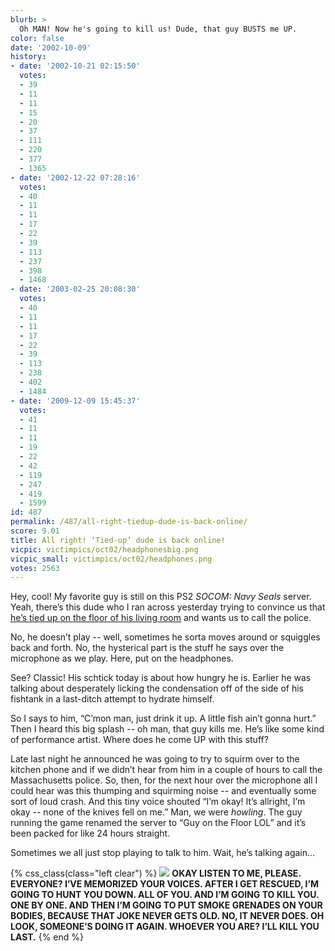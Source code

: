 ```yaml
---
blurb: >
  Oh MAN! Now he's going to kill us! Dude, that guy BUSTS me UP.
color: false
date: '2002-10-09'
history:
- date: '2002-10-21 02:15:50'
  votes:
  - 39
  - 11
  - 11
  - 15
  - 20
  - 37
  - 111
  - 220
  - 377
  - 1365
- date: '2002-12-22 07:28:16'
  votes:
  - 40
  - 11
  - 11
  - 17
  - 22
  - 39
  - 113
  - 237
  - 398
  - 1468
- date: '2003-02-25 20:08:30'
  votes:
  - 40
  - 11
  - 11
  - 17
  - 22
  - 39
  - 113
  - 238
  - 402
  - 1484
- date: '2009-12-09 15:45:37'
  votes:
  - 41
  - 11
  - 11
  - 19
  - 22
  - 42
  - 119
  - 247
  - 419
  - 1599
id: 487
permalink: /487/all-right-tiedup-dude-is-back-online/
score: 9.01
title: All right! ‘Tied-up’ dude is back online!
vicpic: victimpics/oct02/headphonesbig.png
vicpic_small: victimpics/oct02/headphones.png
votes: 2563
---
```


Hey, cool! My favorite guy is still on this PS2 *SOCOM: Navy Seals*
server. Yeah, there’s this dude who I ran across yesterday trying to
convince us that [he’s tied up on the floor of his living
room](@/victim/486.md) and wants us to call the police.

No, he doesn’t play -- well, sometimes he sorta moves around or
squiggles back and forth. No, the hysterical part is the stuff he says
over the microphone as we play. Here, put on the headphones.

See? Classic! His schtick today is about how hungry he is. Earlier he
was talking about desperately licking the condensation off of the side
of his fishtank in a last-ditch attempt to hydrate himself.

So I says to him, “C’mon man, just drink it up. A little fish ain’t
gonna hurt.” Then I heard this big splash -- oh man, that guy kills me.
He’s like some kind of performance artist. Where does he come UP with
this stuff?

Late last night he announced he was going to try to squirm over to the
kitchen phone and if we didn’t hear from him in a couple of hours to
call the Massachusetts police. So, then, for the next hour over the
microphone all I could hear was this thumping and squirming noise -- and
eventually some sort of loud crash. And this tiny voice shouted “I’m
okay! It’s allright, I’m okay -- none of the knives fell on me.” Man, we
were *howling*. The guy running the game renamed the server to “Guy on
the Floor LOL” and it’s been packed for like 24 hours straight.

Sometimes we all just stop playing to talk to him. Wait, he’s talking
again...

{% css_class(class="left clear") %}
[![](/img/victimpics/oct02/tiedup.png)](@/victim/486.md) **OKAY LISTEN
TO ME, PLEASE. EVERYONE? I’VE MEMORIZED YOUR VOICES. AFTER I GET
RESCUED, I’M GOING TO HUNT YOU DOWN. ALL OF YOU. AND I’M GOING TO KILL
YOU. ONE BY ONE. AND THEN I’M GOING TO PUT SMOKE GRENADES ON YOUR
BODIES, BECAUSE THAT JOKE NEVER GETS OLD. NO, IT NEVER DOES. OH LOOK,
SOMEONE’S DOING IT AGAIN. WHOEVER YOU ARE? I’LL KILL YOU LAST.**
{% end %}
